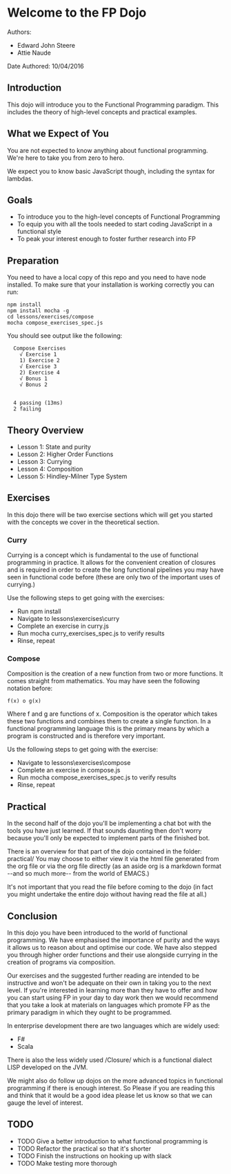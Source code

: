 Welcome to the FP Dojo
======================

Authors:
 - Edward John Steere
 - Attie Naude

Date Authored:
 10/04/2016

Introduction
------------

This dojo will introduce you to the Functional Programming paradigm.
This includes the theory of high-level concepts and practical
examples.

What we Expect of You
---------------------

You are not expected to know anything about functional
programming. We're here to take you from zero to hero.

We expect you to know basic JavaScript though, including the syntax
for lambdas.

Goals
-----

* To introduce you to the high-level concepts of Functional
  Programming
* To equip you with all the tools needed to start coding JavaScript in
  a functional style
* To peak your interest enough to foster further research into FP

Preparation
-----------

You need to have a local copy of this repo and you need to have node
installed. To make sure that your installation is working correctly
you can run:
```
npm install
npm install mocha -g
cd lessons/exercises/compose
mocha compose_exercises_spec.js
```

You should see output like the following:

```
  Compose Exercises
    √ Exercise 1
    1) Exercise 2
    √ Exercise 3
    2) Exercise 4
    √ Bonus 1
    √ Bonus 2


  4 passing (13ms)
  2 failing
```

Theory Overview
---------------

* Lesson 1: State and purity
* Lesson 2: Higher Order Functions
* Lesson 3: Currying
* Lesson 4: Composition
* Lesson 5: Hindley-Milner Type System

Exercises
---------

In this dojo there will be two exercise sections which will get you
started with the concepts we cover in the theoretical section.

### Curry

Currying is a concept which is fundamental to the use of functional
programming in practice. It allows for the convenient creation of
closures and is required in order to create the long functional
pipelines you may have seen in functional code before (these are only
two of the important uses of currying.)

Use the following steps to get going with the exercises:

* Run npm install
* Navigate to lessons\exercises\curry
* Complete an exercise in curry.js
* Run mocha curry_exercises_spec.js to verify results
* Rinse, repeat

### Compose

Composition is the creation of a new function from two or more
functions. It comes straight from mathematics. You may have seen the
following notation before:

```
f(x) o g(x)
```

Where f and g are functions of x. Composition is the operator which
takes these two functions and combines them to create a single
function. In a functional programming language this is the primary
means by which a program is constructed and is therefore very
important.

Us the following steps to get going with the exercise:

* Navigate to lessons\exercises\compose
* Complete an exercise in compose.js
* Run mocha compose_exercises_spec.js to verify results
* Rinse, repeat

Practical
---------

In the second half of the dojo you'll be implementing a chat bot with
the tools you have just learned. If that sounds daunting then don't
worry because you'll only be expected to implement parts of the
finished bot.

There is an overview for that part of the dojo contained in the
folder: practical/ You may choose to either view it via the html file
generated from the org file or via the org file directly (as an aside
org is a markdown format --and so much more-- from the world of EMACS.)

It's not important that you read the file before coming to the dojo
(in fact you might undertake the entire dojo without having read the
file at all.)

Conclusion
----------

In this dojo you have been introduced to the world of functional
programming. We have emphasised the importance of purity and the ways
it allows us to reason about and optimise our code. We have also
stepped you through higher order functions and their use alongside
currying in the creation of programs via composition.

Our exercises and the suggested further reading are intended to be
instructive and won't be adequate on their own in taking you to the
next level. If you're interested in learning more than they have to
offer and how you can start using FP in your day to day work then we
would recommend that you take a look at materials on languages which
promote FP as the primary paradigm in which they ought to be
programmed.

In enterprise development there are two languages which are widely
used:

* F#
* Scala

There is also the less widely used /Closure/ which is a functional
dialect LISP developed on the JVM.

We might also do follow up dojos on the more advanced topics in
functional programming if there is enough interest. So Please if you
are reading this and think that it would be a good idea please let us
know so that we can gauge the level of interest.

TODO
----

* TODO Give a better introduction to what functional programming is
* TODO Refactor the practical so that it's shorter
* TODO Finish the instructions on hooking up with slack
* TODO Make testing more thorough
